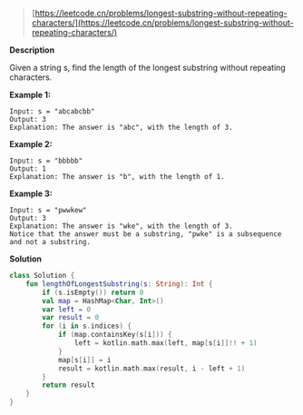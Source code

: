 > [https://leetcode.cn/problems/longest-substring-without-repeating-characters/](https://leetcode.cn/problems/longest-substring-without-repeating-characters/)

**Description**

Given a string s, find the length of the longest substring without repeating characters.

**Example 1:**
```text
Input: s = "abcabcbb"
Output: 3
Explanation: The answer is "abc", with the length of 3.
```
**Example 2:**
```text
Input: s = "bbbbb"
Output: 1
Explanation: The answer is "b", with the length of 1.
```
**Example 3:**
```text
Input: s = "pwwkew"
Output: 3
Explanation: The answer is "wke", with the length of 3.
Notice that the answer must be a substring, "pwke" is a subsequence and not a substring.
```

**Solution**
```kotlin
class Solution {
    fun lengthOfLongestSubstring(s: String): Int {
        if (s.isEmpty()) return 0
        val map = HashMap<Char, Int>()
        var left = 0
        var result = 0
        for (i in s.indices) {
            if (map.containsKey(s[i])) {
                left = kotlin.math.max(left, map[s[i]]!! + 1)
            }
            map[s[i]] = i
            result = kotlin.math.max(result, i - left + 1)
        }
        return result
    }
}
```